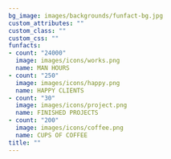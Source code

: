 ```yaml
---
bg_image: images/backgrounds/funfact-bg.jpg
custom_attributes: ""
custom_class: ""
custom_css: ""
funfacts:
- count: "24000"
  image: images/icons/works.png
  name: MAN HOURS
- count: "250"
  image: images/icons/happy.png
  name: HAPPY CLIENTS
- count: "30"
  image: images/icons/project.png
  name: FINISHED PROJECTS
- count: "200"
  image: images/icons/coffee.png
  name: CUPS OF COFFEE
title: ""
---
```

